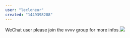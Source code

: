 ```yaml
---
user: "lecloneur"
created: "1449398288"
---
```


WeChat user please join the vvvv group for more infos.![](QQ%20Photo20151206171141.jpg) 


